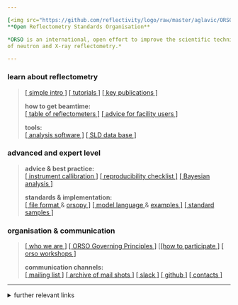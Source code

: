 ```yaml
---

[<img src="https://github.com/reflectivity/logo/raw/master/aglavic/ORSO_Logo_clean.png" width="20%">]()
**Open Reflectometry Standards Organisation**

*ORSO is an international, open effort to improve the scientific techniques 
of neutron and X-ray reflectometry.*

---
```


### learn about reflectometry

> [[ simple intro ]](https://www.reflectometry.org/learn_about_reflectometry/simple_intro)
> [[ tutorials ]]()
> [[ key publications ]]()
>
> **how to get beamtime:**  
> [[ table of reflectometers ]]()
> [[ advice for facility users ]](https://www.reflectometry.org/learn_about_reflectoemtry/advice_for_facility_users/)
> 
> **tools:**  
> [[ analysis software ]](https://www.reflectometry.org/learn_about_reflectometry/analysis_software) 
> [[ SLD data base ]](https://slddb.esss.dk/slddb/)

### advanced and expert level

> **advice & best practice:**  
> [[ instrument callibration ]](https://www.reflectometry.org/learn_about_reflectometry/calibrations)
> [[ reproducibility checklist ]](https://www.reflectometry.org/learn_about_reflectometry/reproducibility_checklist)
> [[ Bayesian analysis ]](https://journals.iucr.org/j/issues/2023/01/00/yr5098/index.html)
> 
> **standards & implementation:**  
> [\[ file format ](https://www.reflectometry.org/advanced_and_expert_level/file_format)
> & [ orsopy \]](https://orsopy.readthedocs.io/en/latest)
> [\[ model language ](https://www.reflectometry.org/advanced_and_expert_level/file_format/simple_model) 
> & [ examples \]](https://slddb.esss.dk/slddb/sample)
> [[ standard samples ]](https://www.reflectometry.org/advanced_and_expert_level/standard_samples)

### organisation & communication

> [[ who we are ]](https://www.reflectometry.org/organisation_and_communication/who_we_are) 
> [[ ORSO Governing Principles ]](https://www.reflectometry.org/organisation_and_communication/orso_governing_principles) 
> [[[how to participate ]](https://www.reflectometry.org/organisation_and_communication/how_to_participate) 
> [[ orso workshops ]](https://www.reflectometry.org/workshops) 
>  
> **communication channels:**  
> [[ mailing list ]](https://reflectometry.us10.list-manage.com/subscribe/post?u=e7e953117fa45f665f9030aaa&id=fa298202d4) 
> [[ archive of mail shots ]](https://us10.campaign-archive.com/home/?u=e7e953117fa45f665f9030aaa&id=fa298202d4) 
> [[ slack ]](https://orso-co.slack.com) 
> [[ github ]](https://github.com/reflectivity) 
> [[ contacts ]](https://www.reflectometry.org/organisation_and_communication/contacts) 

---

<details>

<summary>further relevant links</summary>

> [[ canSAS ]](https://www.cansas.org)
> [[ DAPHNE4NFDI ]](https://www.daphne4nfdi.de/english/index.php)
> [[ other workshops ]](https://www.reflectometry.org/organisation_and_communication/other_links)

</details>
